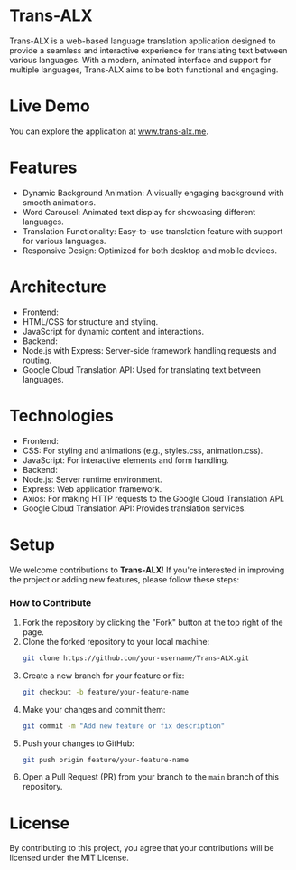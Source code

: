 # Trans-ALX
Trans-ALX is a web-based language translation application designed to provide a seamless and interactive experience for translating text between various languages. With a modern, animated interface and support for multiple languages, Trans-ALX aims to be both functional and engaging.

# Live Demo
You can explore the application at www.trans-alx.me.

# Features
- Dynamic Background Animation: A visually engaging background with smooth animations.
- Word Carousel: Animated text display for showcasing different languages.
- Translation Functionality: Easy-to-use translation feature with support for various languages.
- Responsive Design: Optimized for both desktop and mobile devices.

# Architecture
- Frontend:
- HTML/CSS for structure and styling.
- JavaScript for dynamic content and interactions.
- Backend:
- Node.js with Express: Server-side framework handling requests and routing.
- Google Cloud Translation API: Used for translating text between languages.
# Technologies
- Frontend:
- CSS: For styling and animations (e.g., styles.css, animation.css).
- JavaScript: For interactive elements and form handling.
- Backend:
- Node.js: Server runtime environment.
- Express: Web application framework.
- Axios: For making HTTP requests to the Google Cloud Translation API.
- Google Cloud Translation API: Provides translation services.
# Setup
We welcome contributions to **Trans-ALX**! If you're interested in improving the project or adding new features, please follow these steps:

### How to Contribute

1. Fork the repository by clicking the "Fork" button at the top right of the page.
2. Clone the forked repository to your local machine:
    ```bash
    git clone https://github.com/your-username/Trans-ALX.git
    ```
3. Create a new branch for your feature or fix:
    ```bash
    git checkout -b feature/your-feature-name
    ```
4. Make your changes and commit them:
    ```bash
    git commit -m "Add new feature or fix description"
    ```
5. Push your changes to GitHub:
    ```bash
    git push origin feature/your-feature-name
    ```
6. Open a Pull Request (PR) from your branch to the `main` branch of this repository.

# License

By contributing to this project, you agree that your contributions will be licensed under the MIT License.

